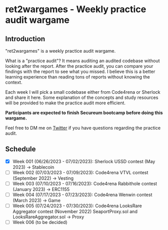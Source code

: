 # ret2wargames - Weekly practice audit wargame

## Introduction

"ret2wargames" is a weekly practice audit wargame.

What is a "practice audit"? It means auditing an audited codebase without looking after the report. After the practice audit, you can compare your findings with the report to see what you missed. I believe this is a better learning experience than reading tons of reports without knowing the context.

Each week I will pick a small codebase either from Code4rena or Sherlock and share it here. Some explanation of the concepts and study resources will be provided to make the practice audit more efficient.

**Participants are expected to finish Secureum bootcamp before doing this wargame.**

Feel free to DM me on [Twitter](https://twitter.com/ret2basic) if you have questions regarding the practice audit.

## Schedule

- [x] Week 001 (06/26/2023 - 07/02/2023): Sherlock USSD contest (May 2023) -> Stablecoin
- [ ] Week 002 (07/03/2023 - 07/09/2023): Code4rena VTVL contest (September 2022) -> Vesting
- [ ] Week 003 (07/10/2023 - 07/16/2023): Code4rena Rabbithole contest (January 2023) -> ERC1155
- [ ] Week 004 (07/17/2023 - 07/23/2023): Code4rena Wenwin contest (March 2023) -> Game
- [ ] Week 005 (07/24/2023 - 07/30/2023): Code4rena LooksRare Aggregator contest (November 2022) SeaportProxy.sol and LooksRareAggregator.sol -> Proxy
- [ ] Week 006 (to be decided)
